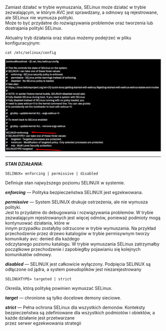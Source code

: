 Zamiast działać w trybie wymuszania, SELinux może działać w trybie zezwalającym, w którym AVC jest sprawdzany, a odmowy są rejestrowane, ale SELinux nie wymusza polityki.  
Może to być przydatne do rozwiązywania problemów oraz tworzenia lub dostrajania polityki SELinux.

Aktualny tryb działania oraz status możemy  podejrzeć w pliku konfiguracyjnym:
```
cat /etc/selinux/config
```

![selinux](/grafiki/3_8_1_SELINUX2.png)
____
***STAN DZIAŁANIA***:

```
SELINUX= enforcing | permissive | disabled
```
Definiuje stan najwyższego poziomu SELINUX w systemie.  

***enforcing*** — Polityka bezpieczeństwa SELINUX jest egzekwowana.  

***permissive*** — System SELINUX drukuje ostrzeżenia, ale nie wymusza polityki.  
Jest to przydatne do debugowania i rozwiązywania problemów. W trybie zezwalającym rejestrowanych jest więcej odmów, ponieważ podmioty mogą kontynuować działania, które w  
innym przypadku zostałyby odrzucone w trybie wymuszania. Na przykład przechodzenie przez drzewo katalogów w trybie permisywnym tworzy komunikaty avc: denied dla każdego  
odczytanego poziomu katalogu. W trybie wymuszania SELinux zatrzymałby początkowe przechodzenie i zapobiegłby pojawianiu się kolejnych komunikatów odmowy.  

***disabled*** — SELINUX jest całkowicie wyłączony. Podpięcia SELINUX są odłączone od jądra, a system pseudoplików jest niezarejestrowany

 
```
SELINUXTYPE= targeted | strict
``` 
Określa, którą politykę powinien wymuszać SELinux.  

***target*** — chronione są tylko docelowe demony sieciowe.  

***strict*** — Pełna ochrona SELinux dla wszystkich demonów. Konteksty bezpieczeństwa są zdefiniowane dla wszystkich podmiotów i obiektów, a każde działanie jest przetwarzane  
przez serwer egzekwowania strategii
